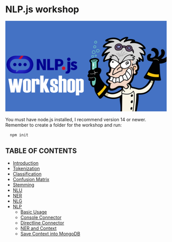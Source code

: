 # NLP.js workshop

![](./images/capture00.png)

You must have node.js installed, I recommend version 14 or newer.
Remember to create a folder for the workshop and run:
```shell
  npm init
```

## TABLE OF CONTENTS

<!--ts-->

- [Introduction](doc/01-introduction.md)
- [Tokenization](doc/02-tokenization.md)
- [Classification](doc/03-classification.md)
- [Confusion Matrix](doc/04-confusion-matrix.md)
- [Stemming](doc/05-stemming.md)
- [NLU](doc/06-nlu.md)
- [NER](doc/07-ner.md)
- [NLG](doc/08-nlg.md)
- [NLP](doc/09-nlp.md)
  - [Basic Usage](doc/09-nlp.md)
  - [Console Connector](doc/10-console-connector.md)
  - [Directline Connector](doc/11-directline-connector.md)
  - [NER and Context](doc/12-nlp-with-ner.md)
  - [Save Context into MongoDB](doc/13-nlp-with-mongodb.md)
<!--te-->
